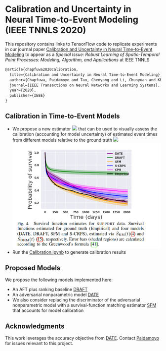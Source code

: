 # Calibration and Uncertainty in Neural Time-to-Event Modeling (IEEE TNNLS 2020)
This repository contains links to TensorFlow code to replicate experiments in our journal paper [Calibration and Uncertainty in Neural Time-to-Event Modeling](https://ieeexplore.ieee.org/document/9244076) to appear as a <em>Special Issue: Robust Learning of Spatio-Temporal Point Processes: Modeling, Algorithm, and Applications</em> at IEEE TNNLS 


```latex
@article{chapfuwa2020calibration,
  title={Calibration and Uncertainty in Neural Time-to-Event Modeling},
  author={Chapfuwa, Paidamoyo and Tao, Chenyang and Li, Chunyuan and Khan, Irfan and Chandross, Karen J and Pencina, Michael J and Carin, Lawrence and Henao, Ricardo},
  journal={IEEE Transactions on Neural Networks and Learning Systems},
  year={2020},
  publisher={IEEE}
}
```
## Calibration in Time-to-Event Models
- We propose a new estimator <img src="https://render.githubusercontent.com/render/math?math=S^{\rm DKM}(t)">  that can be used to visually assess the calibration (accounting for model uncertainty) of estimated event times from
different models relative to the ground truth  <img src="https://render.githubusercontent.com/render/math?math=S^{\rm KM}(t)">
![Model](calibration.png)
- Run the [Calibration.ipynb](https://github.com/paidamoyo/survival_cluster_analysis/blob/master/Calibration.ipynb) to generate calibration results

## Proposed Models

We propose the following models implemented here:
- An AFT plus ranking baseline [DRAFT](https://github.com/paidamoyo/adversarial_time_to_event/blob/master/train_draft.py)
- An adversarial nonparametric model [DATE](https://github.com/paidamoyo/adversarial_time_to_event/blob/master/train_date.py)
- We also consider replacing the discriminator of the adversarial nonparametric model with a survival-function
matching estimator [SFM](https://github.com/paidamoyo/survival_cluster_analysis/blob/master/utils/calibration.py) that accounts for model calibration

## Acknowledgments
This work leverages the accuracy objective from [DATE](https://arxiv.org/pdf/1804.03184.pdf). Contact [Paidamoyo](https://github.com/paidamoyo) for issues relevant to this project.
